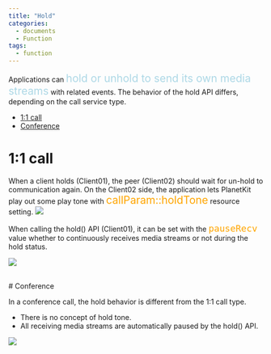 ```yaml
---
title: "Hold"
categories:
  - documents
  - Function
tags:
  - function
---
```


Applications can
<span style="font-size: 150%; color:lightblue">hold or unhold to send its own media streams</span> with related events.
The behavior of the hold API differs, depending on the call service type.

* [1:1 call](#11-call)
* [Conference](#conference)

# 1:1 call

When a client holds (Client01), the peer (Client02) should wait for un-hold to communication again.
On the Client02 side, the application lets PlanetKit play out some play tone with
<span style="font-size: 150%; color:orange">callParam::holdTone</span> resource setting.
![]({{site.baseurl}}/assets/images/hold-call.png)

When calling the hold() API (Client01), it can be set with the <span style="font-size: 150%; color:orange">`pauseRecv`</span>
value whether to continuously receives media streams or not during the hold status.

![]({{site.baseurl}}/assets/images/hold-call-2.png)

<br>
# Conference

In a conference call, the hold behavior is different from the 1:1 call type.
* There is no concept of hold tone.
* All receiving media streams are automatically paused by the hold() API.

![]({{site.baseurl}}/assets/images/hold-conf.png)
